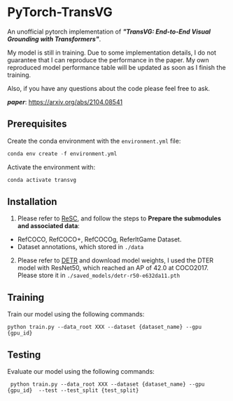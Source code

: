 # **PyTorch-TransVG**

An unofficial pytorch implementation of ***"TransVG: End-to-End Visual Grounding with Transformers"***.

My model is still in training. Due to some implementation details, I do not guarantee that I can reproduce the performance in the paper. My own reproduced model performance table will be updated as soon as I finish the training.

Also, if you have any questions about the code please feel free to ask.

***paper***: https://arxiv.org/abs/2104.08541 


## Prerequisites

Create the conda environment with the ```environment.yml``` file:

```python
conda env create -f environment.yml
```

Activate the environment with:

```python
conda activate transvg
```

## Installation

1. Please refer to [ReSC](https://github.com/zyang-ur/ReSC), and follow the steps to **Prepare the submodules and associated data**:

* RefCOCO, RefCOCO+, RefCOCOg, ReferItGame Dataset.
* Dataset annotations, which stored in `./data`

2. Please refer to [DETR](https://github.com/facebookresearch/detr) and download model weights, I used the DTER model with ResNet50, which reached an AP of 42.0 at COCO2017. Please store it in `./saved_models/detr-r50-e632da11.pth`

## Training


Train our model using the following commands:

```
python train.py --data_root XXX --dataset {dataset_name} --gpu {gpu_id}
```

## Testing

Evaluate our model using the following commands:

```
 python train.py --data_root XXX --dataset {dataset_name} --gpu {gpu_id}  --test --test_split {test_split}
```



